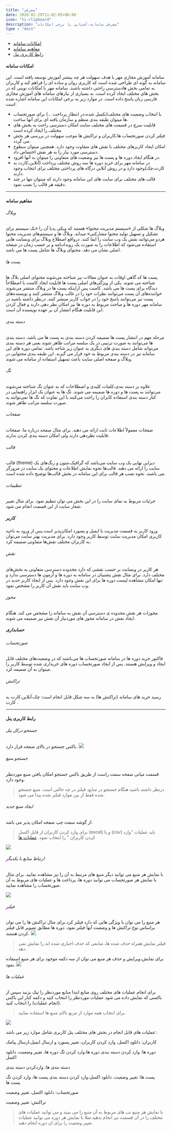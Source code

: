 ```yaml
---
title: "معرفی"
date: 2020-02-29T11:02:05+06:00
icon: "ti-clipboard"
description: "معرفی سامانه،آشنایی با برخی امکانات"
type : "docs"
---
```

* [امکانات سامانه](#امکانات-سامانه)
* [مفاهیم سامانه](#مفاهیم-سامانه)
* [رابط کاربری پنل](#رابط-کاربری-پنل)



#### امکانات سامانه 

سامانه آموزش مجازی مهر با هدف سهولت هر چه بیشتر 
 آموزش توسعه یافته است.  این سامانه به گونه ای طراحی شده است که کاربری روان و ساده ای را فراهم کند و کاربران به تمامی بخش هادسترسی راحتی داشته باشند.
سامانه مهر با امکانات نوینی که در بخش های مختلف ایجاد کرده است.  به بسیاری از نیازهای سامانه های آموزش مجازی فارسی زبان پاسخ داده است. 
در موارد زیر به برخی امکانات این سامانه اشاره شده است:

* با انتخاب وضعیت های مختلف(تکمیل شده،در انتظار پرداخت ...)  برای صورتحساب ها میتوان طبقه بندی منظم و سازمان یافته ای برای آنها ساخت.
* قابلیت سرچ در قسمت های مختلف سایت امکان دسترسی راحت به بخش های مختلف را ایجاد کرده است
* فیلتر کردن صورتحساب ها،کاربران و تراکنش ها موجب سهولت در بررسی هر بخش می گردد.
* امکان ایجاد کاربرهای مختلف با نقش های متفاوت وجود دارد.  همچنین میتوان سطوح دسترسی مورد نیاز را به هر نقش اختصاص داد.
* در هنگام ایجاد دوره ها و پست ها نیز وضعیت های متفاوتی را میتوان به آنها افزود.
* در سامانه مهر برای خرید دوره ها سه روش مختلف پرداخت  (آنلاین،کارت به کارت،چک)وجود دارد و در روش آنلاین درگاه های پرداختی مختلف برای انتخاب وجود دارند.
* قالب های مختلف برای سایت های این سامانه وجود دارند که میتوان تنها در چند دقیقه هر قالب را نصب نمود.

*****
#### مفاهیم سامانه 

###### وبلاگ 
 وبلاگ ها شکلی از «سیستم مدیریت محتوا» هستند که ویکی پدیا آن را «یک  سیستم برای تشکیل و تسهیل تولید محتوا مشارکتی» میداند. وبلاگ ها و  سیستم‌های مدیریت محتوا هردو می‌توانند نقش یک وب سایت را ایفا کنند. 
 در‌واقع اصطلاح وبلاگ برای وبسایت هایی استفاده می‌شود که اطلاعات را به صورت یک رویدادنامه و بر حسب زمان در صفحه اصلی نشان می دهد.
محتوای وبلاگ ها شامل پست ها می باشد.


###### پست ها 
پست ها که گاهی اوقات به عنوان مقالات نیز شناخته می‌شوند محتوای  اصلی بلاگ ها شناخته می شوند. یکی از ویژگی‌های  اصلی پست ها قابلیت ایجاد کامنت یا اصطلاحاً دیدگاه برای پست ها می باشد.
کامنت 
پس ازاینکه پست ها در وبلاگ منتشر می‌شوند خواننده‌های آن پست می‌توانند نظرات خود را در غالب وبلاگ منتشر کنند و  نویسنده‌های پست نیز  می‌توانند پاسخ خود را در جواب کاربر منتشر کنند.
درنظر داشته باشید در سامانه مهر دوره ها و مباحث مربوط به دوره ها نیز امکان نظر دهی دارند و فعال کردن این قابلیت هنگام انتشار آن بر عهده 
نویسنده آن است.
###### دسته بندی 
مرحله مهم در انتشار پست ها ضمیمه کردن دسته بندی به پست ها می
باشد. دسته بندی ها می‌توانند به صورت ترتیبی در یک سلسه مراتب ظاهر شوند یعنی هر دسته بندی می‌تواند شامل دسته بندی های دیگری به عنوان زیر شاخه باشد.
تمامی دوره های این سامانه نیز در دسته بندی مربوط به خود قرار می گیرند. این طبقه بندی محتوایی در وبلاگ و صفحه اصلی سایت باعث تسهیل استفاده از سامانه می شوند.
###### تگ 
علاوه بر دسته بندی،کلمات کلیدی و اصطلاحات که به عنوان تگ شناخته می‌شوند می‌توانند به پست ها و دوره ها ضمیمه می شوند.
تگ ها به عنوان یک ابزار راهنمایی در کنار دسته بندی استفاده کابران را راحت می‌کنند با این تفاوت که تگ ها نمی‌توانند به صورت سلسه مراتب ظاهر شوند.

###### صفحات 
صفحات معمولاً اطلاعات ثابت ارائه می دهند. برای مثال صفحه درباره ما.
صفحات قابلیت نظردهی دارند ولی امکان دسته بندی کردن ندارند.
###### قالب 
قالب (theme) دیزاین نهایی یک وب سایت می‌باشد که گرافیک،متون و رنگ‌های یک سایت را ارائه می دهند. قالب‌ها نحوه نمایش اطلاعات و محتوای یک سایت در مرورگر می باشند. نحوه نصب هر قالب برای این سامانه در بخش قالب‌ها توضیح داده شده است.

###### تنظیمات 
جزئیات مربوط به نمای سایت را در این بخش می توان تنظیم نمود. برای مثال تغییر شعار سایت از این قسمت انجام می شود.
##### کاربر 
ورود کاربر به قسمت مدیریت با ایمیل و پسورد امکان‌پذیر است.پس از ورود به ناحیه کاربری امکان مدیریت سایت توسط کاربر وجود دارد. برای مدیریت بهتر سایت می‌توان به کاربران مختلف نقش‌ها متفاوتی ضمیمه کرد. 
###### نقش 
هر کاربر در وبسایت بر حسب نقشی که دارد محدوده دسترسی متفاوتی به بخش‌های مختلف دارد. برای مثال نقش پشتیبان در سامانه به دوره ها و آزمون ها دسترسی ندارد و تنها امکان مشاهده لیست دوره ها برای این نقش وجود دارد. پس از ایجاد کاربر جدید در وب سایت باید نقش آن کاربر را مشخص نمود.
###### مجوز 
مجوزات هر نقش محدوده ی دسترسی آن نقش به سامانه را مشخص می کند. هنگام ایجاد نقش در سامانه مجوز های موردنیاز آن نقش نیز ضمیمه می شوند.

##### حسابداری 

###### صورتحساب 
فاکتور خرید دوره ها در سامانه صورتحساب ها می‌باشند که در وضعیت‌های مختلف قابل ایجاد و ویرایش هستند. پس از ایجاد صورتحساب دوره های خریداری شده توسط کاربر را میتوان به آن ضمیمه کرد. 
###### تراکنش 
 رسید خرید های سامانه (تراکنش ها) به سه شکل قابل انجام است:
چک،آنلاین،کارت به کارت .
*******

#### رابط کاربری پنل 

###### جستجو درکل پنل 
باکس جستجو در بالای صفحه قرار دارد.
![](searchbox.png)

###### جستجو منبع 
 قسمت میانی صفحه سمت راست از طریق باکس جستجو امکان یافتن منبع موردنظر وجود دارد.

 
> درنظر داشته باشید هنگام جستجو در منابع، فیلتر در چه حالتی است. منبع جستجو شده فقط از بین موارد فیلتر شده پیدا می شود.
 
###### ایجاد منبع جدید 
  از گوشه سمت چپ صفحه امکان پذیر می باشد.

> برای وارد کردن کاربران از فایل اکسل (excel) و یا (csv) باید عملیات "وارد کردن کاربران " را انتخاب نمود. [عملیات ها](#عملیات-ها)

![](searchbox2.png)

###### ارتباط منابع با یکدیگر 
با نمایش هر منبع می توانید دیگر منبع های مرتبط به آن را نیز مشاهده نمایید. برای مثال با نمایش هر صورتحساب می توانید دوره ها، پرداخت ها و عملیات های مربوط به آن صورتحساب را مشاهده نمایید.

![](resource1.png)

###### فیلتر 
 هر منبع را می توان با ویژگی هایی که دارد فیلتر کرد.برای مثال تراکنش ها را می توان براساس نوع تراکنش ها و وضعیت آنها فیلتر نمود. دوره ها مطابق تصویر قابل فیلتر کردن هستند.
![](courseui.png)

>فیلتر نمایش همراه حذف شده ها، منابعی که حذف اجباری شده اند را نمایش نمی دهد. 

برای نمایش،ویرایش و حذف هر منبع می توان از سه دکمه موجود برای هر منبع استفاده نمود.
![](bottun.png)

###### عملیات ها
برای انجام عملیات های مختلف روی منابع ابتدا منابع موردنظر را تیک بزنید سپس از باکسی که نمایش داده می شود عملیات موردنظر را انتخاب کنید و دکمه کنار این باکس (انجام عملیات) را انتخاب کنید.
> برای انتخاب همه موارد از مربع بالای منبع ها استفاده نمایید.



![](choosebox.png)

عملیات های قابل انجام در بخش های مختلف پنل کاربری شامل موارد زیر می باشد:

کاربران: دانلود اکسل، وارد کردن کاربران، تغییر پسورد و ارسال ایمیل،ارسال پیامک

دوره ها: وارد کردن دسته بندی دوره ها،وارد کردن تگ دوره ها، تغییر وضعیت، دانلود اکسل

دسته بندی ها: واردکردن دسته بندی

پست ها: تغییر وضعیت، دانلود اکسل،وارد کردن دسته بندی پست ها، وارد کردن تگ پست ها

صورتحساب: دانلود اکسل، تغییر وضعیت

تراکنش: تغییر وضعیت

> با نمایش هر منبع تب های مربوط به آن منبع را می بینید و می توانید عملیات های مختلف را در آن قسمت نیز انجام بدهید.مثلا با نمایش هر دوره می توانید عملیات تغییر وضعیت را برای ان دوره انجام دهید.







